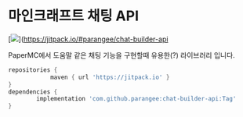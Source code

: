 # 마인크래프트 채팅 API
[![](https://jitpack.io/v/parangee/chat-builder-api.svg)](https://jitpack.io/#parangee/chat-builder-api

PaperMC에서 도움말 같은 채팅 기능을 구현할때 유용한(?) 라이브러리 입니다.

```gradle
repositories {
			maven { url 'https://jitpack.io' }
}
dependencies {
	    implementation 'com.github.parangee:chat-builder-api:Tag'
}
```
